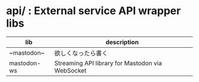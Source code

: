 api/ : External service API wrapper libs
===

| lib         | description                                      |
|-------------|--------------------------------------------------|
| ~mastodon~  | 欲しくなったら書く                                  |
| mastodon-ws | Streaming API library for Mastodon via WebSocket |